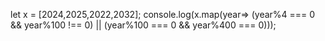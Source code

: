  let x = [2024,2025,2022,2032];
        console.log(x.map(year=> (year%4 === 0 && year%100 !== 0) || (year%100 === 0 && year%400 === 0)));
